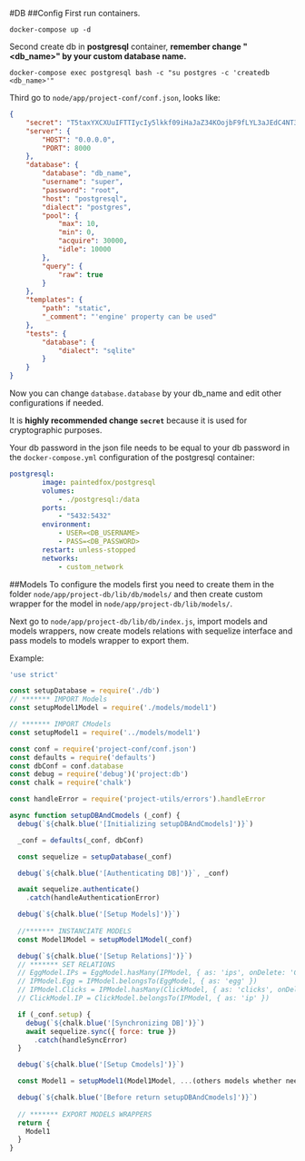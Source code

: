 #DB
##Config
First run containers.

	docker-compose up -d

Second create db in **postgresql** container, **remember change "<db_name\>" by your custom database name.**

	docker-compose exec postgresql bash -c "su postgres -c 'createdb <db_name>'"
    
Third go to `node/app/project-conf/conf.json`, looks like:

```json
{
	"secret": "T5taxYXCXUuIFTTIycIy5lkkf09iHaJaZ34KOojbF9fLYL3aJEdC4NT3tKr4EMB",
	"server": {
		"HOST": "0.0.0.0",
		"PORT": 8000
	},
	"database": {
		"database": "db_name",
		"username": "super",
		"password": "root",
		"host": "postgresql",
		"dialect": "postgres",
		"pool": {
			"max": 10,
			"min": 0,
			"acquire": 30000,
			"idle": 10000
		},
		"query": {
			"raw": true
		}
	},
	"templates": {
		"path": "static",
		"_comment": "'engine' property can be used"
	},
	"tests": {
		"database": {
			"dialect": "sqlite"
		}
	}
}
```

Now you can change `database.database` by your db_name and edit other configurations if needed.

It is **highly recommended change `secret`** because it is used for cryptographic purposes.

Your db password in the json file needs to be equal to your db password in the `docker-compose.yml` configuration of the postgresql container:

```yaml
postgresql:
        image: paintedfox/postgresql
        volumes:
            - ./postgresql:/data
        ports:
            - "5432:5432"
        environment:
            - USER=<DB_USERNAME>
            - PASS=<DB_PASSWORD>
        restart: unless-stopped
        networks:
            - custom_network
```

##Models
To configure the models first you need to create them in the folder `node/app/project-db/lib/db/models/` and then create custom wrapper for the model in `node/app/project-db/lib/models/`.

Next go to `node/app/project-db/lib/db/index.js`, import models and models wrappers, now create models relations with sequelize interface and pass models to models wrapper to export them.

Example:

```javascript
'use strict'

const setupDatabase = require('./db')
// ******* IMPORT Models
const setupModel1Model = require('./models/model1')

// ******* IMPORT CModels
const setupModel1 = require('../models/model1')

const conf = require('project-conf/conf.json')
const defaults = require('defaults')
const dbConf = conf.database
const debug = require('debug')('project:db')
const chalk = require('chalk')

const handleError = require('project-utils/errors').handleError

async function setupDBAndCmodels (_conf) {
  debug(`${chalk.blue('[Initializing setupDBAndCmodels]')}`)

  _conf = defaults(_conf, dbConf)

  const sequelize = setupDatabase(_conf)

  debug(`${chalk.blue('[Authenticating DB]')}`, _conf)

  await sequelize.authenticate()
    .catch(handleAuthenticationError)

  debug(`${chalk.blue('[Setup Models]')}`)
  
  //******* INSTANCIATE MODELS
  const Model1Model = setupModel1Model(_conf)

  debug(`${chalk.blue('[Setup Relations]')}`)
  // ******* SET RELATIONS
  // EggModel.IPs = EggModel.hasMany(IPModel, { as: 'ips', onDelete: 'CASCADE' })
  // IPModel.Egg = IPModel.belongsTo(EggModel, { as: 'egg' })
  // IPModel.Clicks = IPModel.hasMany(ClickModel, { as: 'clicks', onDelete: 'CASCADE' })
  // ClickModel.IP = ClickModel.belongsTo(IPModel, { as: 'ip' })

  if (_conf.setup) {
    debug(`${chalk.blue('[Synchronizing DB]')}`)
    await sequelize.sync({ force: true })
      .catch(handleSyncError)
  }

  debug(`${chalk.blue('[Setup Cmodels]')}`)

  const Model1 = setupModel1(Model1Model, ...(others models whether needed))

  debug(`${chalk.blue('[Before return setupDBAndCmodels]')}`)
  
  // ******* EXPORT MODELS WRAPPERS
  return {
    Model1
  }
}
```


